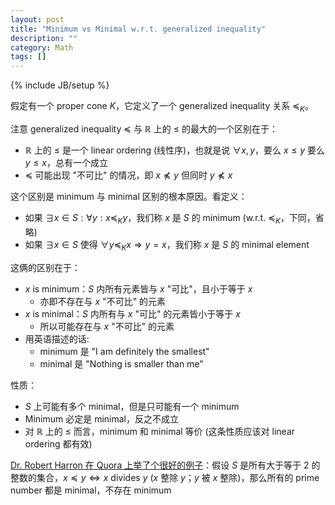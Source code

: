 ```yaml
---
layout: post
title: "Minimum vs Minimal w.r.t. generalized inequality"
description: ""
category: Math
tags: []
---
```

{% include JB/setup %}

假定有一个 proper cone $K$，它定义了一个 generalized inequality 关系 $\preceq_K$。

注意 generalized inequality $\preceq$ 与 $\mathbb{R}$ 上的 $\leq$ 的最大的一个区别在于：

- $\mathbb{R}$ 上的 $\leq$ 是一个 linear ordering (线性序)，也就是说 $\forall x, y$，要么 $x \leq y$ 要么 $y \leq x$，总有一个成立
- $\preceq$ 可能出现 "不可比" 的情况，即 $x \npreceq y$ 但同时 $y \npreceq x$

这个区别是 minimum 与 minimal 区别的根本原因。看定义：

- 如果 $\exists x \in S: \forall y: x \preceq_K y$，我们称 $x$ 是 $S$ 的 minimum (w.r.t. $\preceq_K$，下同，省略)
- 如果 $\exists x \in S$ 使得 $\forall y \preceq_K x \Rightarrow y = x$，我们称 $x$ 是 $S$ 的 minimal element

这俩的区别在于：

- $x$ is minimum：$S$ 内所有元素皆与 $x$ "可比"，且小于等于 $x$
    - 亦即不存在与 $x$ "不可比" 的元素
- $x$ is minimal：$S$ 内所有与 $x$ "可比" 的元素皆小于等于 $x$
    - 所以可能存在与 $x$ "不可比" 的元素
- 用英语描述的话:
    - minimum 是 "I am definitely the smallest"
    - minimal 是 "Nothing is smaller than me"

性质：

- $S$ 上可能有多个 minimal，但是只可能有一个 minimum
- Minimum 必定是 minimal，反之不成立
- 对 $\mathbb{R}$ 上的 $\leq$ 而言，minimum 和 minimal 等价 (这条性质应该对 linear ordering 都有效)

[Dr. Robert Harron 在 Quora 上举了个很好的例子](https://www.quora.com/Whats-the-difference-between-minimum-and-minimal-in-mathematics/answer/Robert-Harron)：假设 $S$ 是所有大于等于 2 的整数的集合，$x \preceq y \iff x \text{ divides } y$ ($x$ 整除 $y$；$y$ 被 $x$ 整除)，那么所有的 prime number 都是 minimal，不存在 minimum